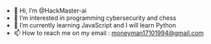 - 👋 Hi, I’m @HackMaster-ai
- 👀 I’m interested in programming cybersecurity and chess
- 🌱 I’m currently learning JavaScript and I will learn Python
- 📫 How to reach me on my email : moneyman17101994@gmail.com

